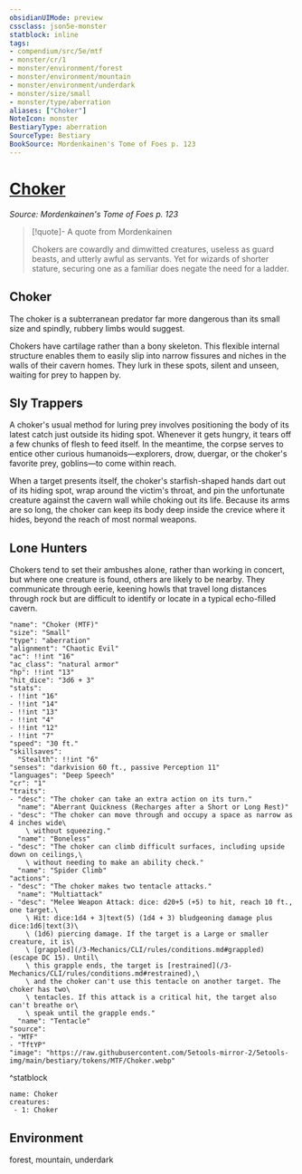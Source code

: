 ```yaml
---
obsidianUIMode: preview
cssclass: json5e-monster
statblock: inline
tags:
- compendium/src/5e/mtf
- monster/cr/1
- monster/environment/forest
- monster/environment/mountain
- monster/environment/underdark
- monster/size/small
- monster/type/aberration
aliases: ["Choker"]
NoteIcon: monster
BestiaryType: aberration
SourceType: Bestiary
BookSource: Mordenkainen's Tome of Foes p. 123
---
```

# [Choker](3-Mechanics\CLI\bestiary\aberration/choker-mtf.md)
*Source: Mordenkainen's Tome of Foes p. 123*  

> [!quote]- A quote from Mordenkainen  
> 
> Chokers are cowardly and dimwitted creatures, useless as guard beasts, and utterly awful as servants. Yet for wizards of shorter stature, securing one as a familiar does negate the need for a ladder.

## Choker

The choker is a subterranean predator far more dangerous than its small size and spindly, rubbery limbs would suggest.

Chokers have cartilage rather than a bony skeleton. This flexible internal structure enables them to easily slip into narrow fissures and niches in the walls of their cavern homes. They lurk in these spots, silent and unseen, waiting for prey to happen by.

## Sly Trappers

A choker's usual method for luring prey involves positioning the body of its latest catch just outside its hiding spot. Whenever it gets hungry, it tears off a few chunks of flesh to feed itself. In the meantime, the corpse serves to entice other curious humanoids—explorers, drow, duergar, or the choker's favorite prey, goblins—to come within reach.

When a target presents itself, the choker's starfish-shaped hands dart out of its hiding spot, wrap around the victim's throat, and pin the unfortunate creature against the cavern wall while choking out its life. Because its arms are so long, the choker can keep its body deep inside the crevice where it hides, beyond the reach of most normal weapons.

## Lone Hunters

Chokers tend to set their ambushes alone, rather than working in concert, but where one creature is found, others are likely to be nearby. They communicate through eerie, keening howls that travel long distances through rock but are difficult to identify or locate in a typical echo-filled cavern.

```statblock
"name": "Choker (MTF)"
"size": "Small"
"type": "aberration"
"alignment": "Chaotic Evil"
"ac": !!int "16"
"ac_class": "natural armor"
"hp": !!int "13"
"hit_dice": "3d6 + 3"
"stats":
- !!int "16"
- !!int "14"
- !!int "13"
- !!int "4"
- !!int "12"
- !!int "7"
"speed": "30 ft."
"skillsaves":
  "Stealth": !!int "6"
"senses": "darkvision 60 ft., passive Perception 11"
"languages": "Deep Speech"
"cr": "1"
"traits":
- "desc": "The choker can take an extra action on its turn."
  "name": "Aberrant Quickness (Recharges after a Short or Long Rest)"
- "desc": "The choker can move through and occupy a space as narrow as 4 inches wide\
    \ without squeezing."
  "name": "Boneless"
- "desc": "The choker can climb difficult surfaces, including upside down on ceilings,\
    \ without needing to make an ability check."
  "name": "Spider Climb"
"actions":
- "desc": "The choker makes two tentacle attacks."
  "name": "Multiattack"
- "desc": "Melee Weapon Attack: dice: d20+5 (+5) to hit, reach 10 ft., one target.\
    \ Hit: dice:1d4 + 3|text(5) (1d4 + 3) bludgeoning damage plus dice:1d6|text(3)\
    \ (1d6) piercing damage. If the target is a Large or smaller creature, it is\
    \ [grappled](/3-Mechanics/CLI/rules/conditions.md#grappled) (escape DC 15). Until\
    \ this grapple ends, the target is [restrained](/3-Mechanics/CLI/rules/conditions.md#restrained),\
    \ and the choker can't use this tentacle on another target. The choker has two\
    \ tentacles. If this attack is a critical hit, the target also can't breathe or\
    \ speak until the grapple ends."
  "name": "Tentacle"
"source":
- "MTF"
- "TftYP"
"image": "https://raw.githubusercontent.com/5etools-mirror-2/5etools-img/main/bestiary/tokens/MTF/Choker.webp"
```
^statblock

```encounter-table
name: Choker
creatures:
 - 1: Choker
```

## Environment

forest, mountain, underdark
